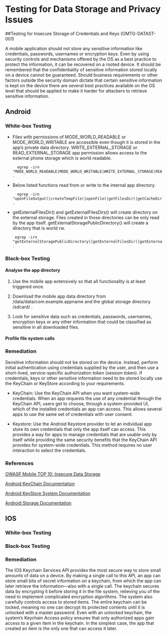 # Testing for Data Storage and Privacy Issues

##Testing for Insecure Storage of Credentials and Keys (OMTG-DATAST-001)

A mobile application should not store any sensitive information like credentials, passwords, usernames or encryption keys. Even by using security controls and mechanisms offered by the OS as a best practice to protect the information, it can be recovered on a rooted device. It should be remembered that the confidentiality of sensitive information stored locally on a device cannot be guaranteed. 
Should business requirements or other factors outside the security domain dictate that certain sensitive information is kept on the device there are several best practices available on the OS level that should be applied to make it harder for attackers to retrieve sensitive information. 


## Android

### White-box Testing

- Files with permissions of MODE_WORLD_READABLE or MODE_WORLD_WRITABLE are accessible even though it is stored in the app’s private data directory. WRITE_EXTERNAL_STORAGE or READ_EXTERNAL_STORAGE app permission allows access to the external phone storage which is world readable.

        egrep -irn "MODE_WORLD_READABLE|MODE_WORLD_WRITABLE|WRITE_EXTERNAL_STORAGE|READ_EXTERNAL_STORAGE" . 

- Below listed functions read from or write to the internal app directory.

        egrep -irn "openFileOutput(|createTempFile(|openFile(|getFilesDir(|getCacheDir(" . 
        
-  getExternalFilesDir() and getExternalFilesDirs() will create directory on the external storage. Files created in those directories can be only read by the app itself. getExternalStoragePublicDirectory() will create a directory that is world rw.

        egrep -irn "getExternalStoragePublicDirectory(|getExternalFilesDir(|getExternalFilesDirs(" . 

### Black-box Testing

#### Analyse the app directory 

 1. Use the mobile app extensively so that all functionality is at least triggered once.
  
 2. Download the mobile app data directory from  /data/data/com.example.appname and the global storage directory /sdcard/ . 
 
 3. Look for sensitive data such as credentials, passwords, usernames, encryption keys or any other information that could be classified as sensitive in all downloaded files. 

#### Profile file system calls  



### Remediation

Sensitive information should not be stored on the device. Instead, perform initial authentication using credentials supplied by the user, and then use a short-lived, service-specific authorization token (session token).
If credentials, keys or other sensitive information need to be stored locally use the KeyChain or KeyStore according to your requirements.

- KeyChain: Use the KeyChain API when you want system-wide credentials. When an app requests the use of any credential through the KeyChain API, users get to choose, through a system-provided UI, which of the installed credentials an app can access. This allows several apps to use the same set of credentials with user consent.

- Keystore: Use the Android Keystore provider to let an individual app store its own credentials that only the app itself can access. This provides a way for apps to manage credentials that are usable only by itself while providing the same security benefits that the KeyChain API provides for system-wide credentials. This method requires no user interaction to select the credentials.


### References

[OWASP Mobile TOP 10: Insecure Data Storage](https://www.owasp.org/index.php/Mobile_Top_10_2014-M2)

[Android KeyChain Documentation](http://developer.android.com/reference/android/security/KeyChain.html)

[Android KeyStore System Documentation](http://developer.android.com/training/articles/keystore.html)

[Android Storage Documentation](https://developer.android.com/training/basics/data-storage/index.html)


## IOS

### White-box Testing

### Black-box Testing

### Remediation

The IOS Keychain Services API provides the most secure way to store small amounts of data on a device. By making a single call to this API, an app can store small bits of secret information on a keychain, from which the app can later retrieve the information—also with a single call. The keychain secures data by encrypting it before storing it in the file system, relieving you of the need to implement complicated encryption algorithms. The system also carefully controls access to stored items. The entire keychain can be locked, meaning no one can decrypt its protected contents until it is unlocked with a master password. Even with an unlocked keychain, the system’s Keychain Access policy ensures that only authorized apps gain access to a given item in the keychain. In the simplest case, the app that created an item is the only one that can access it later. 
